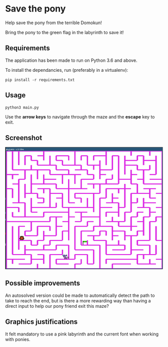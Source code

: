 # Save the pony

Help save the pony from the terrible Domokun!

Bring the pony to the green flag in the labyrinth to save it!

## Requirements

The application has been made to run on Python 3.6 and above.

To install the dependancies, run (preferably in a virtualenv):

    pip install -r requirements.txt

## Usage

	python3 main.py

Use the **arrow keys** to navigate through the maze and the **escape** key to exit.

## Screenshot

![screenshot](./screenshots/screenshot.png "The labyrinth")

## Possible improvements

An autosolved version could be made to automatically detect the path to take to
reach the end, but is there a more rewarding way than having a direct input to
help our pony friend exit this maze?

## Graphics justifications

It felt mandatory to use a pink labyrinth and the current font when working with
ponies.
